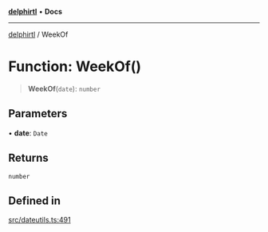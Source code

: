 [**delphirtl**](../README.md) • **Docs**

***

[delphirtl](../globals.md) / WeekOf

# Function: WeekOf()

> **WeekOf**(`date`): `number`

## Parameters

• **date**: `Date`

## Returns

`number`

## Defined in

[src/dateutils.ts:491](https://github.com/chuacw/delphirtl/blob/1d6969b8a199060a984c4375d6be1f0ffa838be2/src/dateutils.ts#L491)
